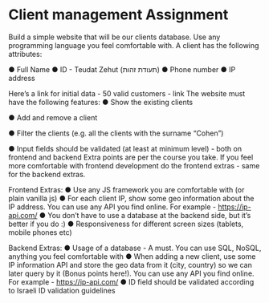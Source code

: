 # Client management Assignment

Build a simple website that will be our clients database.
Use any programming language you feel comfortable with.
A client has the following attributes:

● Full Name 
● ID - Teudat Zehut (תעודת זהות) 
● Phone number 
● IP address 

Here’s a link for initial data - 50 valid customers - link
The website must have the following features:
● Show the existing clients

● Add and remove a client

● Filter the clients (e.g. all the clients with the surname “Cohen”)

● Input fields should be validated (at least at minimum level) - both on frontend and backend
Extra points are per the course you take. If you feel more comfortable with frontend development do the
frontend extras - same for the backend extras.


Frontend Extras:
● Use any JS framework you are comfortable with (or plain vanilla js)
● For each client IP, show some geo information about the IP address. You can use any API you find
online. For example - https://ip-api.com/
● You don’t have to use a database at the backend side, but it’s better if you do :)
● Responsiveness for different screen sizes (tablets, mobile phones etc)

Backend Extras:
● Usage of a database - A must. You can use SQL, NoSQL, anything you feel comfortable with
● When adding a new client, use some IP information API and store the geo data from it (city,
country) so we can later query by it (Bonus points here!). You can use any API you find online.
For example - https://ip-api.com/
● ID field should be validated according to Israeli ID validation guidelines
